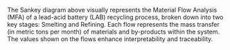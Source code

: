 The Sankey diagram above visually represents the Material Flow Analysis (MFA) of a lead-acid battery (LAB) recycling process, broken down into two key stages: Smelting and Refining. Each flow represents the mass transfer (in metric tons per month) of materials and by-products within the system. The values shown on the flows enhance interpretability and traceability.

